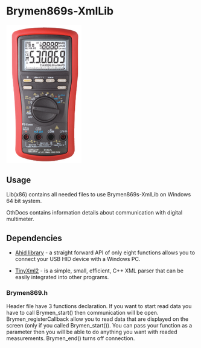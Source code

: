 # Brymen869s-XmlLib

<img src="OthDocs/multimeter.png" width="200">

## Usage

Lib(x86) contains all needed files to use Brymen869s-XmlLib on Windows 64 bit system.

OthDocs contains information details about communication with digital multimeter. 

## Dependencies

* [Ahid library](http://ahidlib.com/pages/programming_cpp.php?lang=en) - a straight forward API of only eight functions allows you to connect your USB HID device with a Windows PC.

* [TinyXml2](https://github.com/leethomason/tinyxml2) - is a simple, small, efficient, C++ XML parser that can be easily integrated into other programs.

### Brymen869.h

Header file have 3 functions declaration. If you want to start read data you have to call Brymen_start() then communication will be open. 
Brymen_registerCallback allow you to read data that are displayed on the screen (only if you called Brymen_start()). 
You can pass your function as a parameter then you will be able to do anything you want with readed measurements.
Brymen_end() turns off connection. 

